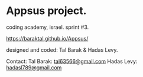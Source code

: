 # Appsus project.
coding academy, israel.
sprint #3.

https://baraktal.github.io/Appsus/

designed and coded: 
Tal Barak & Hadas Levy.




Contact:
Tal Barak: tal63566@gmail.com
Hadas Levy: hadasl789@gmail.com
